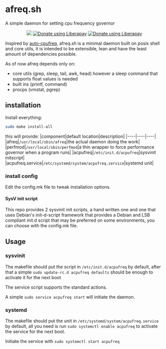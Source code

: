 # afreq.sh

A simple daemon for setting cpu frequency governor

<p align="center">
<a href="./LICENSE"><img src="https://img.shields.io/badge/license-GPL--2.0--or--later-green.svg"></a>
<a href="https://liberapay.com/eylles/donate"><img alt="Donate using Liberapay" src="https://img.shields.io/liberapay/receives/eylles.svg?logo=liberapay"></a>
<a href="https://liberapay.com/eylles/donate"><img alt="Donate using Liberapay" src="https://img.shields.io/liberapay/patrons/eylles.svg?logo=liberapay"></a>
</p>

Inspired by [auto-cpufreq](https://github.com/AdnanHodzic/auto-cpufreq),
afreq.sh is a minimal daemon built on posix shell and core utils, it is intended
to be extensible, lean and have the least amount of dependencies possible.

As of now afreq depends only on:

- core utils (grep, sleep, tail, awk, head) however a sleep command that supports float values is needed
- built ins (printf, command)
- procps (vmstat, pgrep)


## installation

  Install everything:
  ```sh
  sudo make install-all
  ```
  this will provide:
  |component|default location|description|
  |----|----|----|
  |afreq|`/usr/local/sbin/afreq`|the actual daemon doing the work|
  |perfmod|`/usr/local/sbin/perfmod`|a thin wrapper to force performance governor when a program
  runs|
  |acpufreq|`/etc/init.d/acpufreq`|sysvinit initscript|
  |acpufreq.service|`/etc/systemd/system/acpufreq.service`|systemd unit|


### install config

  Edit the config.mk file to tweak installation options.

#### SysV init script

  This repo provides 2 sysvinit init scripts, a hand written one and one that uses
  Debian's init-d-script framework that provides a Debian and LSB compliant init.d
  script that may be preferred on some environments, you can choose with the
  config.mk file.

## Usage

### sysvinit

  The makefile should put the script in `/etc/init.d/acpufreq` by default, after that
  a simple ```sudo update-rc.d acpufreq defaults``` should be enough to activate
  it for the next boot

  The service script supports the standard actions.

  A simple `sudo service acpufreq start` will initiate the daemon.


### systemd

  The makefile should put the unit in `/etc/systemd/system/acpufreq.service` by
  default, all you need is run ```sudo systemctl enable acpufreq``` to activate the
  service for the next boot.

  Initiate the service with `sudo systemctl start acpufreq`


